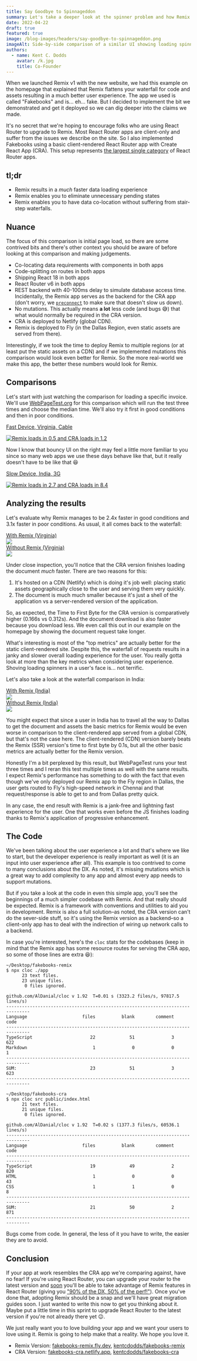 ```yaml
---
title: Say Goodbye to Spinnageddon
summary: Let's take a deeper look at the spinner problem and how Remix helps speed up page load times
date: 2022-04-22
draft: true
featured: true
image: /blog-images/headers/say-goodbye-to-spinnageddon.png
imageAlt: Side-by-side comparison of a similar UI showing loading spinners and a stair step waterfall on the left labeled "Without Remix" and no spinners with a flat waterfall on the right labeled "With Remix"
authors:
  - name: Kent C. Dodds
    avatar: /k.jpg
    title: Co-Founder
---
```


When we launched Remix v1 with the new website, we had this example on the homepage that explained that Remix flattens your waterfall for code and assets resulting in a much better user experience. The app we used is called "Fakebooks" and is... eh... fake. But I decided to implement the bit we demonstrated and get it deployed so we can dig deeper into the claims we made.

It's no secret that we're hoping to encourage folks who are using React Router to upgrade to Remix. Most React Router apps are client-only and suffer from the issues we describe on the site. So I also implemented Fakebooks using a basic client-rendered React Router app with Create React App (CRA). This setup represents [the largest single category](https://www.npmtrends.com/react-router-vs-react-scripts) of React Router apps.

## tl;dr

- Remix results in a _much_ faster data loading experience
- Remix enables you to eliminate unnecessary pending states
- Remix enables you to have data co-location without suffering from stair-step waterfalls.

## Nuance

The focus of this comparison is initial page load, so there are some contrived bits and there's other context you should be aware of before looking at this comparison and making judgements.

- Co-locating data requirements with components in both apps
- Code-splitting on routes in both apps
- Shipping React 18 in both apps
- React Router v6 in both apps
- REST backend with 40-100ms delay to simulate database access time. Incidentally, the Remix app serves as the backend for the CRA app (don't worry, we [`preconnect`][preconnect] to make sure that doesn't slow us down).
- No mutations. This actually means **a lot** less code (and bugs 😅) that what would normally be required in the CRA version.
- CRA is deployed to Netlify (global CDN).
- Remix is deployed to Fly (in the Dallas Region, even static assets are served from there).

Interestingly, if we took the time to deploy Remix to multiple regions (or at least put the static assets on a CDN) and if we implemented mutations this comparison would look even better for Remix. So the more real-world we make this app, the better these numbers would look for Remix.

## Comparisons

Let's start with just watching the comparison for loading a specific invoice. We'll use [WebPageTest.org](https://webpagetest.org) for this comparison which will run the test three times and choose the median time. We'll also try it first in good conditions and then in poor conditions.

[<figcaption>Fast Device, Virginia, Cable</figcaption>][virginia-comparison]

[![Remix loads in 0.5 and CRA loads in 1.2][virginia-cable-gif]][virginia-comparison]

Now I know that bouncy UI on the right may feel a little more familiar to you since so many web apps we use these days behave like that, but it really doesn't have to be like that 😆

[<figcaption>Slow Device, India, 3G</figcaption>][india-comparison]

[![Remix loads in 2.7 and CRA loads in 8.4][india-3g-gif]][india-comparison]

## Analyzing the results

Let's evaluate why Remix manages to be 2.4x faster in good conditions and 3.1x faster in poor conditions. As usual, it all comes back to the waterfall:

<div class="flex w-full gap-4">
  <div class="w-1/2">
    <a data-noprefetch href="https://www.webpagetest.org/result/220422_BiDc1B_FZ4/2/details">
    <figcaption class="text-center bold text-d-p-sm">With Remix (Virginia)</figcaption>
    <img src="/blog-images/posts/say-goodbye-to-spinnageddon/virginia-remix-waterfall.png" /></a>
  </div>
  <div class="w-1/2">
    <a data-noprefetch href="https://www.webpagetest.org/result/220422_BiDcH9_G08/1/details">
    <figcaption class="text-center text-d-p-sm">Without Remix (Virginia)</figcaption>
    <img src="/blog-images/posts/say-goodbye-to-spinnageddon/virginia-cra-waterfall.png" /></a>
  </div>
</div>

Under close inspection, you'll notice that the CRA version finishes loading the document _much_ faster. There are two reasons for this:

1. It's hosted on a CDN (Netlify) which is doing it's job well: placing static assets geographically close to the user and serving them very quickly.
2. The document is much much smaller because it's just a shell of the application vs a server-rendered version of the application.

So, as expected, the Time to First Byte for the CRA version is comparatively higher (0.166s vs 0.312s). And the document download is also faster because you download less. We even call this out in our example on the homepage by showing the document request take longer.

What's interesting is most of the "top metrics" are actually better for the static client-rendered site. Despite this, the waterfall of requests results in a janky and slower overall loading experience for the user. You really gotta look at more than the key metrics when considering user experience. Shoving loading spinners in a user's face is... not terrific.

Let's also take a look at the waterfall comparison in India:

<div class="flex w-full gap-4">
  <div class="w-1/2">
    <a data-noprefetch href="https://www.webpagetest.org/result/220423_AiDcR3_36E/3/details">
    <figcaption class="text-center bold text-d-p-sm">With Remix (India)</figcaption>
    <img src="/blog-images/posts/say-goodbye-to-spinnageddon/india-remix-waterfall.png" /></a>
  </div>
  <div class="w-1/2">
    <a data-noprefetch href="https://www.webpagetest.org/result/220423_AiDcEX_35S/3/details">
    <figcaption class="text-center text-d-p-sm">Without Remix (India)</figcaption>
    <img src="/blog-images/posts/say-goodbye-to-spinnageddon/india-cra-waterfall.png" /></a>
  </div>
</div>

You might expect that since a user in India has to travel all the way to Dallas to get the document and assets the basic metrics for Remix would be even worse in comparison to the client-rendered app served from a global CDN, but that's not the case here. The client-rendered (CDN) version barely beats the Remix (SSR) version's time to first byte by 0.1s, but all the other basic metrics are actually better for the Remix version.

Honestly I'm a bit perplexed by this result, but WebPageTest runs your test three times and I reran this test multiple times as well with the same results. I expect Remix's performance has something to do with the fact that even though we've only deployed our Remix app to the Fly region in Dallas, the user gets routed to Fly's high-speed network in Chennai and that request/response is able to get to and from Dallas pretty quick.

In any case, the end result with Remix is a jank-free and lightning fast experience for the user. One that works even before the JS finishes loading thanks to Remix's application of progressive enhancement.

## The Code

We've been talking about the user experience a lot and that's where we like to start, but the developer experience is really important as well (it is an input into user experience after all). This example is too contrived to come to many conclusions about the DX. As noted, it's missing mutations which is a great way to add complexity to any app and almost every app needs to support mutations.

But if you take a look at the code in even this simple app, you'll see the beginnings of a much simpler codebase with Remix. And that really should be expected. Remix is a framework with conventions and utilities to aid you in development. Remix is also a full solution–as noted, the CRA version can't do the sever-side stuff, so it's using the Remix version as a backend–so a client-only app has to deal with the indirection of wiring up network calls to a backend.

In case you're interested, here's the `cloc` stats for the codebases (keep in mind that the Remix app has some resource routes for serving the CRA app, so some of those lines are extra 😆):

```
~/Desktop/fakebooks-remix
$ npx cloc ./app
      23 text files.
      23 unique files.
       0 files ignored.

github.com/AlDanial/cloc v 1.92  T=0.01 s (3323.2 files/s, 97817.5 lines/s)
-------------------------------------------------------------------------------
Language                     files          blank        comment           code
-------------------------------------------------------------------------------
TypeScript                      22             51              3            622
Markdown                         1              0              0              1
-------------------------------------------------------------------------------
SUM:                            23             51              3            623
-------------------------------------------------------------------------------
```

```
~/Desktop/fakebooks-cra
$ npx cloc src public/index.html
      21 text files.
      21 unique files.
       0 files ignored.

github.com/AlDanial/cloc v 1.92  T=0.02 s (1377.3 files/s, 60536.1 lines/s)
-------------------------------------------------------------------------------
Language                     files          blank        comment           code
-------------------------------------------------------------------------------
TypeScript                      19             49              2            820
HTML                             1              0              0             43
CSS                              1              1              0              8
-------------------------------------------------------------------------------
SUM:                            21             50              2            871
-------------------------------------------------------------------------------
```

Bugs come from code. In general, the less of it you have to write, the easier they are to avoid.

## Conclusion

If your app at work resembles the CRA app we're comparing against, have no fear! If you're using React Router, you can upgrade your router to the latest version and [soon](/blog/remixing-react-router) you'll be able to take advantage of Remix features in React Router (giving you ["90% of the DX, 50% of the perf!"](https://twitter.com/ryanflorence/status/1514014625762750470)). Once you've done that, adopting Remix should be a snap and we'll have great migration guides soon. I just wanted to write this now to get you thinking about it. Maybe put a little time in this sprint to upgrade React Router to the latest version if you're not already there yet 😉.

We just really want you to love building your app and we want your users to love using it. Remix is going to help make that a reality. We hope you love it.

- Remix Version: [fakebooks-remix.fly.dev][remix-production-deploy], [kentcdodds/fakebooks-remix][kentcdodds/fakebooks-remix]
- CRA Version: [fakebooks-cra.netlify.app][cra-production-deploy], [kentcdodds/fakebooks-cra][kentcdodds/fakebooks-cra]

[preconnect]: https://developer.mozilla.org/en-US/docs/Web/HTML/Link_types/preconnect
[virginia-remix-results]: https://www.webpagetest.org/result/220422_BiDc1B_FZ4/
[virginia-cra-results]: https://www.webpagetest.org/result/220422_BiDcH9_G08/
[virginia-cable-gif]: /blog-images/posts/say-goodbye-to-spinnageddon/virginia-cable.gif
[virginia-comparison]: https://www.webpagetest.org/video/compare.php?tests=220422_BiDc1B_FZ4%2C220422_BiDcH9_G08&thumbSize=600&ival=100&end=all
[india-remix-results]: https://www.webpagetest.org/result/220423_AiDcR3_36E/
[india-cra-results]: https://www.webpagetest.org/result/220423_AiDcEX_35S/
[india-3g-gif]: /blog-images/posts/say-goodbye-to-spinnageddon/india-3g.gif
[india-comparison]: https://www.webpagetest.org/video/compare.php?tests=220422_BiDcXE_FXW%2C220422_BiDcF9_FXX&thumbSize=600&ival=100&end=all
[virginia-remix-waterfall]: /blog-images/posts/say-goodbye-to-spinnageddon/virginia-remix-waterfall.png
[virginia-cra-waterfall]: /blog-images/posts/say-goodbye-to-spinnageddon/virginia-cra-waterfall.png
[kentcdodds/fakebooks-remix]: https://github.com/kentcdodds/fakebooks-remix
[kentcdodds/fakebooks-cra]: https://github.com/kentcdodds/fakebooks-cra
[remix-production-deploy]: https://fakebooks-remix.fly.dev/sales/invoices/b56pp9qeojg
[cra-production-deploy]: https://fakebooks-cra.netlify.app/sales/invoices/b56pp9qeojg
